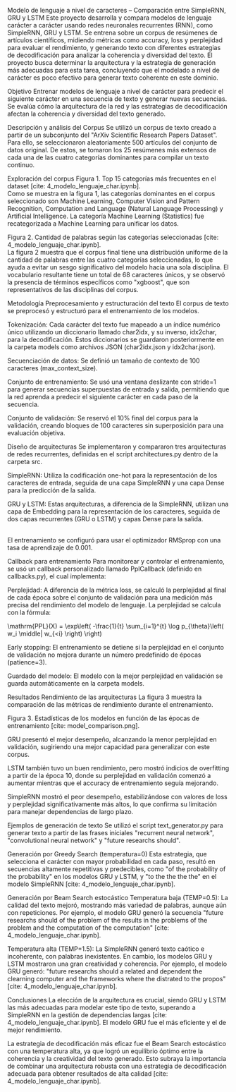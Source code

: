 Modelo de lenguaje a nivel de caracteres – Comparación entre SimpleRNN, GRU y LSTM
Este proyecto desarrolla y compara modelos de lenguaje carácter a carácter usando redes neuronales recurrentes (RNN), como SimpleRNN, GRU y LSTM. Se entrena sobre un corpus de resúmenes de artículos científicos, midiendo métricas como accuracy, loss y perplejidad para evaluar el rendimiento, y generando texto con diferentes estrategias de decodificación para analizar la coherencia y diversidad del texto. El proyecto busca determinar la arquitectura y la estrategia de generación más adecuadas para esta tarea, concluyendo que el modelado a nivel de carácter es poco efectivo para generar texto coherente en este dominio.

Objetivo
Entrenar modelos de lenguaje a nivel de carácter para predecir el siguiente carácter en una secuencia de texto y generar nuevas secuencias. Se evalúa cómo la arquitectura de la red y las estrategias de decodificación afectan la coherencia y diversidad del texto generado.

Descripción y análisis del Corpus
Se utilizó un corpus de texto creado a partir de un subconjunto del "ArXiv Scientific Research Papers Dataset". Para ello, se seleccionaron aleatoriamente 500 artículos del conjunto de datos original. De estos, se tomaron los 25 resúmenes más extensos de cada una de las cuatro categorías dominantes para compilar un texto continuo.

Exploración del corpus
Figura 1. Top 15 categorías más frecuentes en el dataset [cite: 4_modelo_lenguaje_char.ipynb].
<br>
Como se muestra en la figura 1, las categorías dominantes en el corpus seleccionado son Machine Learning, Computer Vision and Pattern Recognition, Computation and Language (Natural Language Processing) y Artificial Intelligence. La categoría Machine Learning (Statistics) fue recategorizada a Machine Learning para unificar los datos.

Figura 2. Cantidad de palabras según las categorías seleccionadas [cite: 4_modelo_lenguaje_char.ipynb].
<br>
La figura 2 muestra que el corpus final tiene una distribución uniforme de la cantidad de palabras entre las cuatro categorías seleccionadas, lo que ayuda a evitar un sesgo significativo del modelo hacia una sola disciplina. El vocabulario resultante tiene un total de 68 caracteres únicos, y se observó la presencia de términos específicos como "xgboost", que son representativos de las disciplinas del corpus.

Metodología
Preprocesamiento y estructuración del texto
El corpus de texto se preprocesó y estructuró para el entrenamiento de los modelos.

Tokenización: Cada carácter del texto fue mapeado a un índice numérico único utilizando un diccionario llamado char2idx, y su inverso, idx2char, para la decodificación. Estos diccionarios se guardaron posteriormente en la carpeta models como archivos JSON (char2idx.json y idx2char.json).

Secuenciación de datos: Se definió un tamaño de contexto de 100 caracteres (max_context_size).

Conjunto de entrenamiento: Se usó una ventana deslizante con stride=1 para generar secuencias superpuestas de entrada y salida, permitiendo que la red aprenda a predecir el siguiente carácter en cada paso de la secuencia.

Conjunto de validación: Se reservó el 10% final del corpus para la validación, creando bloques de 100 caracteres sin superposición para una evaluación objetiva.

Diseño de arquitecturas
Se implementaron y compararon tres arquitecturas de redes recurrentes, definidas en el script architectures.py dentro de la carpeta src.

SimpleRNN: Utiliza la codificación one-hot para la representación de los caracteres de entrada, seguida de una capa SimpleRNN y una capa Dense para la predicción de la salida.

GRU y LSTM: Estas arquitecturas, a diferencia de la SimpleRNN, utilizan una capa de Embedding para la representación de los caracteres, seguida de dos capas recurrentes (GRU o LSTM) y capas Dense para la salida.

<br>
El entrenamiento se configuró para usar el optimizador RMSprop con una tasa de aprendizaje de 0.001.

Callback para entrenamiento
Para monitorear y controlar el entrenamiento, se usó un callback personalizado llamado PplCallback (definido en callbacks.py), el cual implementa:

Perplejidad: A diferencia de la métrica loss, se calculó la perplejidad al final de cada época sobre el conjunto de validación para una medición más precisa del rendimiento del modelo de lenguaje. La perplejidad se calcula con la fórmula:

$$$$\\mathrm{PPL}(X) = \\exp\\left( -\\frac{1}{t} \\sum\_{i=1}^{t} \\log p\_{\\theta}\\left( w\_i \\middle| w\_{\<i} \\right) \\right)
$$$$

Early stopping: El entrenamiento se detiene si la perplejidad en el conjunto de validación no mejora durante un número predefinido de épocas (patience=3).

Guardado del modelo: El modelo con la mejor perplejidad en validación se guarda automáticamente en la carpeta models.

Resultados
Rendimiento de las arquitecturas
La figura 3 muestra la comparación de las métricas de rendimiento durante el entrenamiento.

Figura 3. Estadísticas de los modelos en función de las épocas de entrenamiento [cite: model_comparison.png].
<br>

GRU presentó el mejor desempeño, alcanzando la menor perplejidad en validación, sugiriendo una mejor capacidad para generalizar con este corpus.

LSTM también tuvo un buen rendimiento, pero mostró indicios de overfitting a partir de la época 10, donde su perplejidad en validación comenzó a aumentar mientras que el accuracy de entrenamiento seguía mejorando.

SimpleRNN mostró el peor desempeño, estabilizándose con valores de loss y perplejidad significativamente más altos, lo que confirma su limitación para manejar dependencias de largo plazo.

Ejemplos de generación de texto
Se utilizó el script text_generator.py para generar texto a partir de las frases iniciales "recurrent neural network", "convolutional neural network" y "future researchs should".

Generación por Greedy Search (temperatura=0)
Esta estrategia, que selecciona el carácter con mayor probabilidad en cada paso, resultó en secuencias altamente repetitivas y predecibles, como "of the probability of the probability" en los modelos GRU y LSTM, y "to the the the the" en el modelo SimpleRNN [cite: 4_modelo_lenguaje_char.ipynb].

Generación por Beam Search estocástico
Temperatura baja (TEMP=0.5): La calidad del texto mejoró, mostrando más variedad de palabras, aunque aún con repeticiones. Por ejemplo, el modelo GRU generó la secuencia "future researchs should of the problem of the results in the problems of the problem and the computation of the computation" [cite: 4_modelo_lenguaje_char.ipynb].

Temperatura alta (TEMP=1.5): La SimpleRNN generó texto caótico e incoherente, con palabras inexistentes. En cambio, los modelos GRU y LSTM mostraron una gran creatividad y coherencia. Por ejemplo, el modelo GRU generó: "future researchs should a related and dependent the clearning computer and the frameworks where the distrated to the propos" [cite: 4_modelo_lenguaje_char.ipynb].

Conclusiones
La elección de la arquitectura es crucial, siendo GRU y LSTM las más adecuadas para modelar este tipo de texto, superando a SimpleRNN en la gestión de dependencias largas [cite: 4_modelo_lenguaje_char.ipynb]. El modelo GRU fue el más eficiente y el de mejor rendimiento.

La estrategia de decodificación más eficaz fue el Beam Search estocástico con una temperatura alta, ya que logró un equilibrio óptimo entre la coherencia y la creatividad del texto generado. Esto subraya la importancia de combinar una arquitectura robusta con una estrategia de decodificación adecuada para obtener resultados de alta calidad [cite: 4_modelo_lenguaje_char.ipynb].
